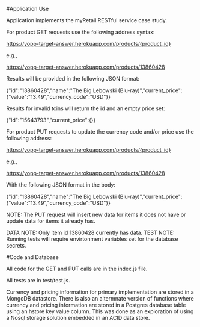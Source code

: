 #Application Use

Application implements the myRetail RESTful service case study.

For product GET requests use the following address syntax:

  https://yopp-target-answer.herokuapp.com/products/{product_id}

  e.g.,

  https://yopp-target-answer.herokuapp.com/products/13860428

Results will be provided in the following JSON format:

  {"id":"13860428","name":"The Big Lebowski (Blu-ray)","current_price":{"value":"13.49","currency_code":"USD"}}

Results for invalid tcins will return the id and an empty price set:

  {"id":"15643793","current_price":{}}

For product PUT requests to update the currency code and/or price use the following address:

  https://yopp-target-answer.herokuapp.com/products/{product_id}

  e.g.,

  https://yopp-target-answer.herokuapp.com/products/13860428

With the following JSON format in the body:

  {"id":"13860428","name":"The Big Lebowski (Blu-ray)","current_price":{"value":"13.49","currency_code":"USD"}}

NOTE:  The PUT request will insert new data for items it does not have or update data for items it already has.

DATA NOTE:  Only item id 13860428 currently has data.
TEST NOTE:  Running tests will require envirtonment variables set for the database secrets.

#Code and Database

All code for the GET and PUT calls are in the index.js file.

All tests are in test/test.js.

Currency and pricing information for primary implementation are stored in a MongoDB datastore.  There is also an altermnate version of functions where currency and pricing information are stored in a Postgres database table using an hstore key value column.  This was done as an exploration of using a Nosql storage solution embedded in an ACID data store.
